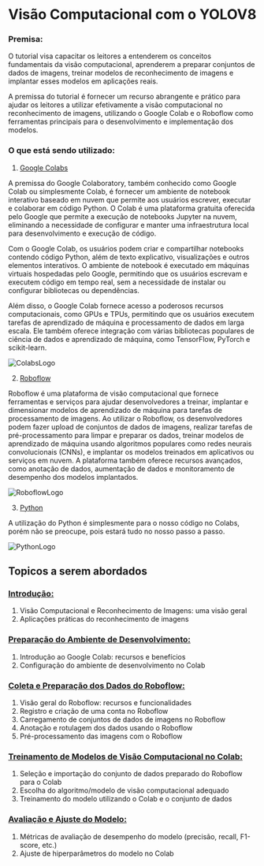 # Visão Computacional com o YOLOV8

### Premisa:

O tutorial visa capacitar os leitores a entenderem os conceitos fundamentais da visão computacional, aprenderem a preparar conjuntos de dados de imagens, treinar modelos de reconhecimento de imagens e implantar esses modelos em aplicações reais.

A premissa do tutorial é fornecer um recurso abrangente e prático para ajudar os leitores a utilizar efetivamente a visão computacional no reconhecimento de imagens, utilizando o Google Colab e o Roboflow como ferramentas principais para o desenvolvimento e implementação dos modelos.

### O que está sendo utilizado:

1. [Google Colabs](https://colab.research.google.com/)

A premissa do Google Colaboratory, também conhecido como Google Colab ou simplesmente Colab, é fornecer um ambiente de notebook interativo baseado em nuvem que permite aos usuários escrever, executar e colaborar em código Python. O Colab é uma plataforma gratuita oferecida pelo Google que permite a execução de notebooks Jupyter na nuvem, eliminando a necessidade de configurar e manter uma infraestrutura local para desenvolvimento e execução de código.

Com o Google Colab, os usuários podem criar e compartilhar notebooks contendo código Python, além de texto explicativo, visualizações e outros elementos interativos. O ambiente de notebook é executado em máquinas virtuais hospedadas pelo Google, permitindo que os usuários escrevam e executem código em tempo real, sem a necessidade de instalar ou configurar bibliotecas ou dependências.

Além disso, o Google Colab fornece acesso a poderosos recursos computacionais, como GPUs e TPUs, permitindo que os usuários executem tarefas de aprendizado de máquina e processamento de dados em larga escala. Ele também oferece integração com várias bibliotecas populares de ciência de dados e aprendizado de máquina, como TensorFlow, PyTorch e scikit-learn.

![ColabsLogo](https://github.com/Datahuntl/VComputacional/assets/103469153/4d0775da-7d6a-4c09-80ba-c3e63b24555c)  

2. [Roboflow](https://roboflow.com/)

Roboflow é uma plataforma de visão computacional que fornece ferramentas e serviços para ajudar desenvolvedores a treinar, implantar e dimensionar modelos de aprendizado de máquina para tarefas de processamento de imagens. Ao utilizar o Roboflow, os desenvolvedores podem fazer upload de conjuntos de dados de imagens, realizar tarefas de pré-processamento para limpar e preparar os dados, treinar modelos de aprendizado de máquina usando algoritmos populares como redes neurais convolucionais (CNNs), e implantar os modelos treinados em aplicativos ou serviços em nuvem. A plataforma também oferece recursos avançados, como anotação de dados, aumentação de dados e monitoramento de desempenho dos modelos implantados.

![RoboflowLogo](https://github.com/Datahuntl/VComputacional/assets/103469153/12810202-022d-4684-b362-615670efa010)

3. [Python](https://www.python.org/)

A utilização do Python é simplesmente para o nosso código no Colabs, porém não se preocupe, pois estará tudo no nosso passo a passo.

![PythonLogo](https://github.com/Datahuntl/VComputacional/assets/103469153/91e57b34-2662-4bee-ac61-533a72f3f9ae)

## Topicos a serem abordados

### [Introdução:](https://github.com/Datahuntl/VComputacional/blob/main/Introdu%C3%A7%C3%A3o.md)

1. Visão Computacional e Reconhecimento de Imagens: uma visão geral
2. Aplicações práticas do reconhecimento de imagens

### [Preparação do Ambiente de Desenvolvimento:](https://github.com/Datahuntl/VComputacional/blob/main/Ambiente%20de%20Desenvolvimento.md)

1. Introdução ao Google Colab: recursos e benefícios
2. Configuração do ambiente de desenvolvimento no Colab

### [Coleta e Preparação dos Dados do Roboflow:](https://github.com/Datahuntl/VComputacional/blob/main/Coleta%20e%20Prepara%C3%A7%C3%A3o%20dos%20Dados.md)

1. Visão geral do Roboflow: recursos e funcionalidades
2. Registro e criação de uma conta no Roboflow
3. Carregamento de conjuntos de dados de imagens no Roboflow
4. Anotação e rotulagem dos dados usando o Roboflow
5. Pré-processamento das imagens com o Roboflow

### [Treinamento de Modelos de Visão Computacional no Colab:](https://github.com/Datahuntl/VComputacional/blob/main/Treinamento%20de%20Modelos.md)

1. Seleção e importação do conjunto de dados preparado do Roboflow para o Colab
2. Escolha do algoritmo/modelo de visão computacional adequado
3. Treinamento do modelo utilizando o Colab e o conjunto de dados

### [Avaliação e Ajuste do Modelo:](https://github.com/Datahuntl/VComputacional/blob/main/Avalia%C3%A7%C3%A3o%20e%20Ajuste.md)

1. Métricas de avaliação de desempenho do modelo (precisão, recall, F1-score, etc.)
2. Ajuste de hiperparâmetros do modelo no Colab
